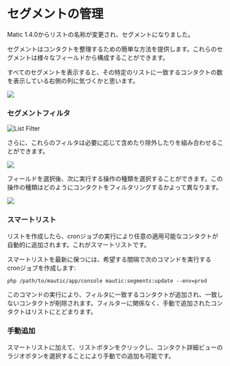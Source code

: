 # セグメントの管理
Matic 1.4.0からリストの名称が変更され、セグメントになりました。

セグメントはコンタクトを整理するための簡単な方法を提供します。これらのセグメントは様々なフィールドから構成することができます。

すべてのセグメントを表示すると、その特定のリストに一致するコンタクトの数を表示している右側の列に気づくかと思います。

![](http://drop.dbh.li/image/3v3F2v280n1z/Image%202014-11-16%20at%209.32.16%20PM.png)

### セグメントフィルタ

![List Filter](http://drop.dbh.li/image/3j350h370g0t/Image%202014-11-16%20at%209.13.39%20PM.png)

さらに、これらのフィルタは必要に応じて含めたり除外したりを組み合わせることができます。

![](http://drop.dbh.li/image/2u090o1n252V/Image%202014-11-16%20at%209.16.12%20PM.png)

フィールドを選択後、次に実行する操作の種類を選択することができます。この操作の種類はどのようにコンタクトをフィルタリングするかよって異なります。

![](http://drop.dbh.li/image/3o0a32313h07/Image%202014-11-16%20at%209.26.57%20PM.png)

### スマートリスト

リストを作成したら、cronジョブの実行により任意の適用可能なコンタクトが自動的に追加されます。これがスマートリストです。

スマートリストを最新に保つには、希望する間隔で次のコマンドを実行するcronジョブを作成します:

```
php /path/to/mautic/app/console mautic:segments:update --env=prod
```

このコマンドの実行により、フィルタに一致するコンタクトが追加され、一致しないコンタクトが削除されます。フィルターに関係なく、手動で追加されたコンタクトはリストにとどまります。

### 手動追加

スマートリストに加えて、リストボタンをクリックし、コンタクト詳細ビューのラジオボタンを選択することにより手動での追加も可能です。
